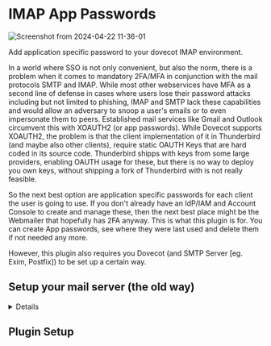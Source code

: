 # IMAP App Passwords

![Screenshot from 2024-04-22 11-36-01](https://github.com/bennet0496/imap_apppasswd/assets/4955327/233c02d1-9d29-41e2-8c91-4aef5ec5ba9a)

Add application specific password to your dovecot IMAP environment. 

In a world where SSO is not only convenient, but also the norm, there is a problem 
when it comes to mandatory 2FA/MFA in conjunction with the mail protocols SMTP and 
IMAP. While most other webservices have MFA as a second line of defense in cases
where users lose their password attacks including but not limited to phishing, IMAP
and SMTP lack these capabilities and would allow an adversary to snoop a user's
emails or to even impersonate them to peers. Established mail services like Gmail
and Outlook circumvent this with XOAUTH2 (or app passwords). While Dovecot 
supports XOAUTH2, the problem is that the client implementation of it in Thunderbird
(and maybe also other clients), require static OAUTH Keys that are hard coded in 
its source code. Thunderbird shipps with keys from some large providers, enabling 
OAUTH usage for these, but there is no way to deploy you own keys, without shipping
a fork of Thunderbird with is not really feasible.

So the next best option are application specific passwords for each client the user
is going to use. If you don't already have an IdP/IAM and Account Console to create
and manage these, then the next best place might be the Webmailer that hopefully
has 2FA anyway. This is what this plugin is for. You can create App passwords, see
where they were last used and delete them if not needed any more.

However, this plugin also requires you Dovecot (and SMTP Server [eg. Exim, Postfix])
to be set up a certain way. 


## Setup your mail server (the old way)
<details>
You will need the following to be installed on you mail server
```bash
apt install dovecot-mysql geoip-database geoipupdate
```

### Prepare the database
For the database, you can use any host you'd like to hold the data. This host
will need to have mariadb (or mysql) installed
```bash
apt install mariadb-server
```

Then create the database, users e.g. with
```bash
mysql <<EOF
CREATE DATABASE mail;
GRANT ALL ON mail.* TO `dovecot`@`localhost` IDENTIFIED VIA unix_socket;
GRANT ALL ON mail.* TO `mailserver`@`localhost` IDENTIFIED BY 'password123';
GRANT ALL ON mail.* TO `roundcube`@`%` IDENTIFIED BY 'password123';
EOF
```
And the tables from the DDL in `SQL/mysql.sql`. Replace the passwords and host specifiers
appropriately. Please note that when you are not running the database server on your mail 
server you will need to create a password for the dovecot use as well or omit them, as the 
`mailserver` in this case should suffice.

### Configure Dovecot
#### Configure the passdb
Now you'll need to configure Dovecot to use a SQL passdb that holds our application passwords.
In `/etc/dovecot/conf.d/10-auth.conf` uncomment the SQL include line
```
# ...
!include auth-sql.conf.ext
# ...
# ...
```
And add the passdb (and only the passdb) to the `auth-sql.conf.ext` file
```
# Authentication for SQL users. Included from 10-auth.conf.
#
# <doc/wiki/AuthDatabase.SQL.txt>

passdb {
  driver = sql

  # Path for SQL configuration file, see example-config/dovecot-sql.conf.ext
  args = /etc/dovecot/dovecot-sql.conf.ext
  override_fields = userdb_passdb=sql
  skip = authenticated
}
```
This species the SQL configuration and sets a custom userdb field that we'll use later in the
postlogin process to detect usage of the passdb. And lastly we want this passdb to be skipped if
another passdb, e.g. LDAP has already authenticated the user, i.e. when they log in with their
real password to Roundcube. It would also make sense to limit the passdb with the real passwords
to only be usable from out Roundcube
```
passdb {
  driver = ldap

  # Path for LDAP configuration file, see example-config/dovecot-ldap.conf.ext
  args = /etc/dovecot/dovecot-ldap.passdb.conf.ext
  
  # Replace with Roundcube IP
  override_fields = allow_nets=1.2.3.4/32 userdb_passdb=ldap
}
```
Again we mark which passwd was used, and we limit it to only successfully authenticate from
out webmailer's IP.

Now we configure the actual SQL statements Dovecot will use to authenticate against our passdb.
In `/etc/dovecot/dovecot-sql.conf.ext` set
```
driver = mysql
connect = host=127.0.0.1 dbname=mail user=mailserver password=password123

password_query = password_query = SELECT uid AS username, password, id AS userdb_passid \
  FROM app_passwords \
  WHERE uid = '%n' AND REGEXP_SUBSTR(password, '[$].*') = ENCRYPT('%w', REGEXP_SUBSTR(password, '[$].*[$]'))
```
Replace the `connect` line appropriately. This retrieves the username, password and password ID as
userdb attribute to we can tie the login to a specific password in our post-login script. We
need to pass the password to the database, as dovecot does not support the result to be multiple 
lines. This mean we transmit the in plain text to hash in query, therefore the connection should
be local or SSL/TLS encrypted.

#### Post-login Script (Last login tracking)
We want to show the user when each password was last used and from where. For this we need to
create a [post-login script for the IMAP](https://doc.dovecot.org/admin_manual/post_login_scripting/) 
(and POP3 if you into that sort of thing) service in Dovecot. In `/etc/dovecot/conf.d/10-master.conf` 
to the IMAP service, add `imap-postlogin` the executable line. And create a service `imap-postlogin`
pointing to the script
```
# ...
service imap {
  # Most of the memory goes to mmap()ing files. You may need to increase this
  # limit if you have huge mailboxes.
  #vsz_limit = $default_vsz_limit

  executable = imap imap-postlogin

  # Max. number of IMAP processes (connections)
  process_limit = 1024
}

service imap-postlogin {
  # all post-login scripts are executed via script-login binary
  executable = script-login /usr/local/bin/postlogin.sh

  # the script process runs as the user specified here (v2.0.14+):
  user = dovecot
  # this UNIX socket listener must use the same name as given to imap executable
  unix_listener imap-postlogin {
  }
}

#...
```
The script `dovecot/postlogin.sh` gathers the information and executes the parameter passed 
from the Dovecot script-login binary to finish the process. It depends on the `dovecot/geopip.py`
to gather Geographic information. You will need to have MaxMind GeoLite setup for this to work.
In this script you can also configure names for local networks
```python
local_networks = {
    "Network 1":                 ["192.0.2.0", 24],
    "Network 2":                 ["10.8.0.0", 16],
    "Network 3":                 ["192.168.0.0", 24],
}
```
If your Database server is not local, you will also need to modify the `postlogin.sh` to use the 
correct host and password.

### A word on the SMTP Server
If you use SASL login from your SMTP Server you are mostly set. It will just use the passdb aswell,
however, last-login tracking will not work, as I was unable to get dovecot to fire a post-login
script with the auth service.

If you have separate authentication in you SMTP server, you'll have to set it up to use the database
as well. And for good measure you might also want to look into firing a post-login script from there.
</details>

## Plugin Setup
